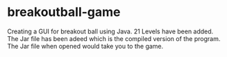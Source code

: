 # breakoutball-game
Creating a GUI for breakout ball using Java.
21 Levels have been added.
The Jar file has been adeed which is the compiled version of the program.
The Jar file when opened would take you to the game.
